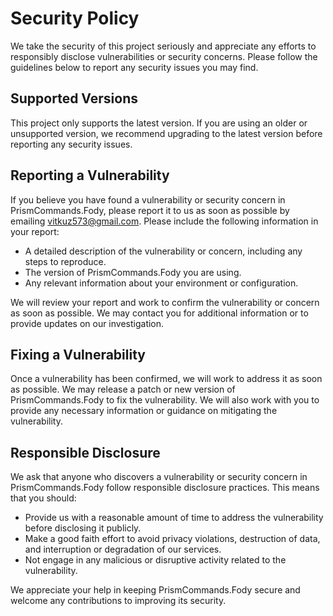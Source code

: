 # Security Policy

We take the security of this project seriously and appreciate any efforts to responsibly disclose vulnerabilities or security concerns. Please follow the guidelines below to report any security issues you may find.

## Supported Versions

This project only supports the latest version. If you are using an older or unsupported version, we recommend upgrading to the latest version before reporting any security issues.

## Reporting a Vulnerability

If you believe you have found a vulnerability or security concern in PrismCommands.Fody, please report it to us as soon as possible by emailing vitkuz573@gmail.com. Please include the following information in your report:

- A detailed description of the vulnerability or concern, including any steps to reproduce.
- The version of PrismCommands.Fody you are using.
- Any relevant information about your environment or configuration.

We will review your report and work to confirm the vulnerability or concern as soon as possible. We may contact you for additional information or to provide updates on our investigation.

## Fixing a Vulnerability

Once a vulnerability has been confirmed, we will work to address it as soon as possible. We may release a patch or new version of PrismCommands.Fody to fix the vulnerability. We will also work with you to provide any necessary information or guidance on mitigating the vulnerability.

## Responsible Disclosure

We ask that anyone who discovers a vulnerability or security concern in PrismCommands.Fody follow responsible disclosure practices. This means that you should:

- Provide us with a reasonable amount of time to address the vulnerability before disclosing it publicly.
- Make a good faith effort to avoid privacy violations, destruction of data, and interruption or degradation of our services.
- Not engage in any malicious or disruptive activity related to the vulnerability.

We appreciate your help in keeping PrismCommands.Fody secure and welcome any contributions to improving its security.
